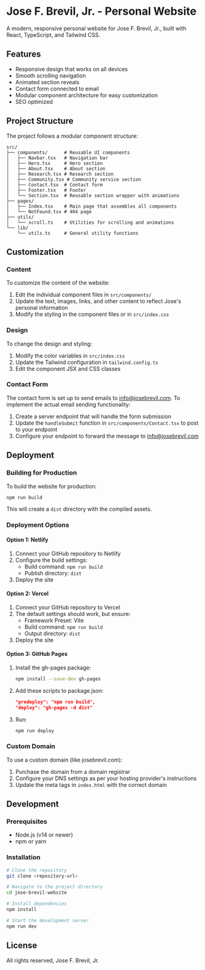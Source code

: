 
# Jose F. Brevil, Jr. - Personal Website

A modern, responsive personal website for Jose F. Brevil, Jr., built with React, TypeScript, and Tailwind CSS.

## Features

- Responsive design that works on all devices
- Smooth scrolling navigation
- Animated section reveals
- Contact form connected to email
- Modular component architecture for easy customization
- SEO optimized

## Project Structure

The project follows a modular component structure:

```
src/
├── components/      # Reusable UI components
│   ├── Navbar.tsx   # Navigation bar
│   ├── Hero.tsx     # Hero section
│   ├── About.tsx    # About section
│   ├── Research.tsx # Research section
│   ├── Community.tsx # Community service section
│   ├── Contact.tsx  # Contact form
│   ├── Footer.tsx   # Footer
│   └── Section.tsx  # Reusable section wrapper with animations
├── pages/
│   ├── Index.tsx    # Main page that assembles all components
│   └── NotFound.tsx # 404 page
├── utils/
│   └── scroll.ts    # Utilities for scrolling and animations
└── lib/
    └── utils.ts     # General utility functions
```

## Customization

### Content

To customize the content of the website:

1. Edit the individual component files in `src/components/`
2. Update the text, images, links, and other content to reflect Jose's personal information
3. Modify the styling in the component files or in `src/index.css`

### Design

To change the design and styling:

1. Modify the color variables in `src/index.css`
2. Update the Tailwind configuration in `tailwind.config.ts`
3. Edit the component JSX and CSS classes

### Contact Form

The contact form is set up to send emails to info@josebrevil.com. To implement the actual email sending functionality:

1. Create a server endpoint that will handle the form submission
2. Update the `handleSubmit` function in `src/components/Contact.tsx` to post to your endpoint
3. Configure your endpoint to forward the message to info@josebrevil.com

## Deployment

### Building for Production

To build the website for production:

```bash
npm run build
```

This will create a `dist` directory with the compiled assets.

### Deployment Options

#### Option 1: Netlify

1. Connect your GitHub repository to Netlify
2. Configure the build settings:
   - Build command: `npm run build`
   - Publish directory: `dist`
3. Deploy the site

#### Option 2: Vercel

1. Connect your GitHub repository to Vercel
2. The default settings should work, but ensure:
   - Framework Preset: Vite
   - Build command: `npm run build`
   - Output directory: `dist`
3. Deploy the site

#### Option 3: GitHub Pages

1. Install the gh-pages package:
   ```bash
   npm install --save-dev gh-pages
   ```
2. Add these scripts to package.json:
   ```json
   "predeploy": "npm run build",
   "deploy": "gh-pages -d dist"
   ```
3. Run:
   ```bash
   npm run deploy
   ```

### Custom Domain

To use a custom domain (like josebrevil.com):

1. Purchase the domain from a domain registrar
2. Configure your DNS settings as per your hosting provider's instructions
3. Update the meta tags in `index.html` with the correct domain

## Development

### Prerequisites

- Node.js (v14 or newer)
- npm or yarn

### Installation

```bash
# Clone the repository
git clone <repository-url>

# Navigate to the project directory
cd jose-brevil-website

# Install dependencies
npm install

# Start the development server
npm run dev
```

## License

All rights reserved, Jose F. Brevil, Jr.
